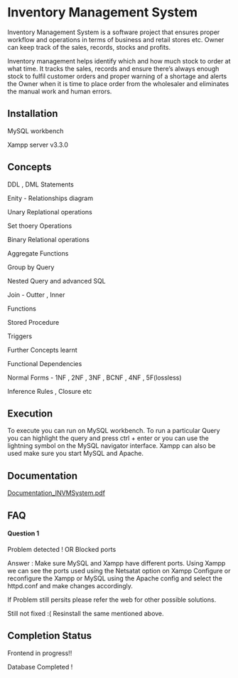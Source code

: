 
# Inventory Management System 

Inventory Management System is a software project that ensures proper workflow and operations in terms of business and retail stores etc.
Owner can keep track of the sales, records, stocks and profits.

Inventory management helps identify which and how much stock to order at what time. It tracks the sales, records and ensure there’s always enough stock to fulfil customer orders and proper warning of a shortage and alerts the Owner when it is time to place order from the wholesaler 
and eliminates the manual work and human errors.



## Installation

MySQL workbench 

Xampp server v3.3.0
    
## Concepts
DDL , DML Statements

Enity - Relationships diagram

Unary Replational operations

Set thoery Operations

Binary Relational operations

Aggregate Functions

Group by Query 

Nested Query and advanced SQL

Join - Outter , Inner 

Functions 

Stored Procedure 

Triggers

Further Concepts learnt

Functional Dependencies

Normal Forms - 1NF , 2NF , 3NF , BCNF , 4NF , 5F(lossless) 

Inference Rules , Closure etc



## Execution
To execute you can run on MySQL workbench.
To run a particular Query you can highlight the query and press ctrl + enter or you can use the lightning symbol on the MySQL navigator interface.
Xampp can also be used make sure you start MySQL and Apache.



## Documentation 

[Documentation_INVMSystem.pdf](https://github.com/PVenkatArvind/Database_project1/files/10611559/Documentation_INVMSystem.pdf)

## FAQ

#### Question 1
Problem detected !  OR Blocked ports 

Answer : Make sure MySQL and Xampp have different ports.
Using Xampp we can see the ports used using the Netsatat option on Xampp
Configure or reconfigure the Xampp or MySQL  using the Apache config and select the 
httpd.conf and make changes accordingly.

If Problem still persits please refer the web for other possible solutions.

Still not fixed :(  Resinstall the same mentioned above.



## Completion Status
Frontend in progress!!

Database Completed !
